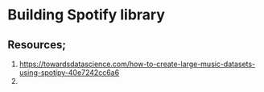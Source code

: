 # Building Spotify library



## Resources;
1. https://towardsdatascience.com/how-to-create-large-music-datasets-using-spotipy-40e7242cc6a6
2. 

